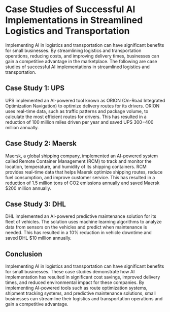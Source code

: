 Case Studies of Successful AI Implementations in Streamlined Logistics and Transportation
===========================================================================================================================================================

Implementing AI in logistics and transportation can have significant benefits for small businesses. By streamlining logistics and transportation operations, reducing costs, and improving delivery times, businesses can gain a competitive advantage in the marketplace. The following are case studies of successful AI implementations in streamlined logistics and transportation.

Case Study 1: UPS
-----------------

UPS implemented an AI-powered tool known as ORION (On-Road Integrated Optimization Navigation) to optimize delivery routes for its drivers. ORION uses real-time data, such as traffic patterns and package volume, to calculate the most efficient routes for drivers. This has resulted in a reduction of 100 million miles driven per year and saved UPS $300-$400 million annually.

Case Study 2: Maersk
--------------------

Maersk, a global shipping company, implemented an AI-powered system called Remote Container Management (RCM) to track and monitor the location, temperature, and humidity of its shipping containers. RCM provides real-time data that helps Maersk optimize shipping routes, reduce fuel consumption, and improve customer service. This has resulted in a reduction of 1.5 million tons of CO2 emissions annually and saved Maersk $200 million annually.

Case Study 3: DHL
-----------------

DHL implemented an AI-powered predictive maintenance solution for its fleet of vehicles. The solution uses machine learning algorithms to analyze data from sensors on the vehicles and predict when maintenance is needed. This has resulted in a 10% reduction in vehicle downtime and saved DHL $10 million annually.

Conclusion
----------

Implementing AI in logistics and transportation can have significant benefits for small businesses. These case studies demonstrate how AI implementation has resulted in significant cost savings, improved delivery times, and reduced environmental impact for these companies. By implementing AI-powered tools such as route optimization systems, shipment tracking systems, and predictive maintenance solutions, small businesses can streamline their logistics and transportation operations and gain a competitive advantage.
